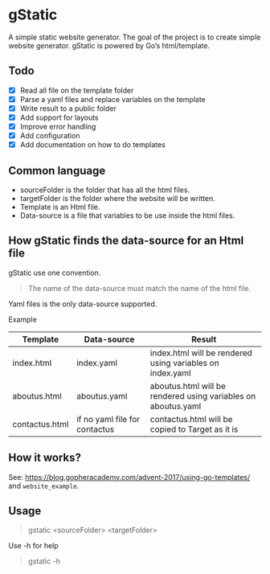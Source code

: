 # gStatic

A simple static website generator. The goal of the project is to create simple website generator. 
gStatic is powered by Go’s html/template.

## Todo

- [x] Read all file on the template folder
- [x] Parse a yaml files and replace variables on the template
- [x] Write result to a public folder
- [x] Add support for layouts
- [x] Improve error handling
- [x] Add configuration
- [x] Add documentation on how to do templates

## Common language

* sourceFolder is the folder that has all the html files.
* targetFolder is the folder where the website will be written.
* Template is an Html file.
* Data-source is a file that variables to be use inside the html files.

## How gStatic finds the data-source for an Html file

gStatic use one convention. 

> The name of the data-source must match the name of the html file.

Yaml files is the only data-source supported.

Example

| Template | Data-source | Result  |
| ------------- |-------------|-----|
| index.html | index.yaml | index.html will be rendered using variables on index.yaml |
| aboutus.html | aboutus.yaml | aboutus.html will be rendered using variables on aboutus.yaml |
| contactus.html | if no yaml file for contactus | contactus.html will be copied to Target as it is |

## How it works?

See: https://blog.gopheracademy.com/advent-2017/using-go-templates/
and `website_example`.

## Usage

> gstatic &lt;sourceFolder&gt; &lt;targetFolder&gt;

Use -h for help

> gstatic -h 